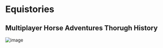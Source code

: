 # Equistories
## Multiplayer Horse Adventures Thorugh History

![image](https://github.com/Dreitser/Equistories/assets/2120817/b2bf1bcc-a09a-4ff9-982a-a74a5519597b)
